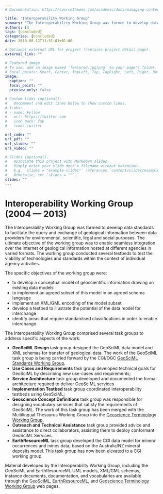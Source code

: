 ```yaml
---
# Documentation: https://sourcethemes.com/academic/docs/managing-content/

title: "Interoperability Working Group"
summary: "The Interoperability Working Group was formed to develop data standards to facilitate the query and exchange of geological information between data providers for environmental, scientific, legal and social purposes. "
authors: []
tags: [concluded]
categories: [concluded]
date: 2013-06-12T11:51:01+01:00

# Optional external URL for project (replaces project detail page).
external_link: ""

# Featured image
# To use, add an image named `featured.jpg/png` to your page's folder.
# Focal points: Smart, Center, TopLeft, Top, TopRight, Left, Right, BottomLeft, Bottom, BottomRight.
image:
  caption: ""
  focal_point: ""
  preview_only: false

# Custom links (optional).
#   Uncomment and edit lines below to show custom links.
# links:
# - name: Follow
#   url: https://twitter.com
#   icon_pack: fab
#   icon: twitter

url_code: ""
url_pdf: ""
url_slides: ""
url_video: ""

# Slides (optional).
#   Associate this project with Markdown slides.
#   Simply enter your slide deck's filename without extension.
#   E.g. `slides = "example-slides"` references `content/slides/example-slides.md`.
#   Otherwise, set `slides = ""`.
slides: ""
---
```

Interoperability Working Group (2004 — 2013)
============================================

The Interoperability Working Group was formed to develop data standards to facilitate the query and exchange of geological information between data providers for environmental, scientific, legal and social purposes. The ultimate objective of the working group was to enable seamless integration over the internet of geological information hosted at different agencies in varied formats. The working group conducted several testbeds to test the viability of technologies and standards within the context of individual agency activities.

The specific objectives of the working group were:

*   to develop a conceptual model of geoscientific information drawing on existing data models
*   to implement an agreed subset of this model in an agreed schema language
*   implement an XML/GML encoding of the model subset
*   develop a testbed to illustrate the potential of the data model for interchange
*   identify areas that require standardised classifications in order to enable interchange

The Interoperability Working Group comprised several task groups to address specific aspects of the work:

*   **GeoSciML Design** task group designed the GeoSciML data model and XML schemas for transfer of geological data. The work of the GeoSciML task group is being carried forward by the CGI/OGC [GeoSciML Standards Working Group](/tech_collaboration/geosciml.html).
*   **Use Cases and Requirements** task group developed technical goals for GeoSciML by describing new use-cases and requirements;
*   **Service Architecture** task group developed and documented the formal architecture required to deliver GeoSciML services
*   **Implementation Testbed** task group coordinated interoperability testbeds using GeoSciML;
*   **Geoscience Concept Definitions** task group was responsible for designing vocabulary services that satisfy the requirements of GeoSciML. The work of this task group has been merged with the Multilingual Thesaurus Working Group into the [Geoscience Terminology Working Group](/tech_collaboration/geoscience_terminology_working_group.html).
*   **Outreach and Technical Assistance** task group provided advice and assistance to direct collaborators, assisting them to deploy conformant GeoSciML Services.
*   **EarthResourceML** task group developed the CGI data model for mineral occurrences and mines data, based on the Australia/NZ mineral deposits model. This task group has now been elevated to a CGI working group.

Material developed by the Interoperability Working Group, including the GeoSciML and EarthResourceML UML models, XML/GML schemas, instance documents, documentation, and vocabularies are available through the [GeoSciML](/tech_collaboration/geosciml.html), [EarthResourceML](/tech_collaboration/earthResourceML.html), and [Geoscience Terminology Working Group](/tech_collaboration/geoscience_terminology_working_group.html) web pages.